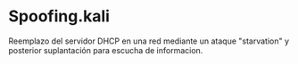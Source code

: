 # Spoofing.kali
Reemplazo del servidor DHCP en una red mediante un ataque "starvation" y posterior suplantación para escucha de informacion.
